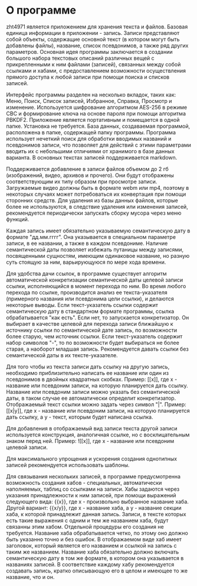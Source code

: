 # О программе

zht4971 является приложением для хранения текста и файлов. Базовая единица информации в приложении - запись. Записи представляют собой объекты, содержащие основной текст (в котором могут быть добавлены файлы), название, список псевдонимов, а также ряд других параметров. Основная идея программы заключается в создании большого набора текстовых описаний различных вещей с прикрепленными к ним файлами (записей), связанных между собой ссылками и хабами, с предоставлением возможности осуществления прямого доступа к любой записи при помощи поиска и списков записей.

Интерфейс программы разделен на несколько вкладок, таких как: Меню, Поиск, Список записей, Избранное, Справка, Просмотр и изменение. Используется шифрование алгоритмом AES-256 в режиме CBC и формирование ключа на основе пароля при помощи алгоритма PBKDF2. Приложение является портативным и помещается в одной папке. Установка не требуется. База данных, создаваемая программой, расположена в папке, содержащей папку программы. Программа использует нечеткий поиск для обработки вводимых названий и псевдонимов записи, что позволяет для действий с этими параметрами вводить их с небольшими отличиями от хранимого в базе данных варианта. В основных текстах записей поддерживается markdown.

Поддерживается добавление в записи файлов объемом до 2 гб (изображений, видео, архивов и прочего). Они будут отображены соответствующим их типу образом при просмотре записи. Загружаемые видео должны быть в формате webm или mp4, поэтому в некоторых случаях может потребоваться их конвертация при помощи сторонних средств. Для удаления из базы данных файлов, которые более не используются, в следствие удаления или изменения записей, рекомендуется периодически запускать сборку мусора через меню функций.

Каждая запись имеет обязательно указываемую семантическую дату в формате "дд.мм.гггг". Она указывается в специальном параметре записи, в ее названии, а также в каждом псевдониме. Наличие семантической даты позволяет избежать путаницы между записями, посвященными сущностям, имеющим одинаковое название, но разную суть стоящую за ним, варьирующуюся по мере хода времени.

Для удобства дачи ссылок, в программе существует алгоритм автоматической конкретизации семантической даты целевой записи ссылки, исполняющийся в момент перехода по ним. Во время любого перехода по ссылке, производится анализ ее текста-указателя (примерного названия или псевдонима цели ссылки), и делаются некоторые выводы. Если текст-указатель ссылки содержит семантическую дату в стандартном формате программы, ссылка обрабатывается "как есть". Если нет, то запускается конкретизатор. Он выбирает в качестве целевой для перехода записи ближайшую к источнику ссылки по семантической дате запись, по возможности более старую, чем источник ссылки. Если текст-указатель содержит набор символов "-", то по возможности будет выбираться не более старая, а наоборот младшая запись. Рекомендуется давать ссылки без семантической даты в их тексте-указателе.

Для того чтобы из текста записи дать ссылку на другую запись, необходимо приблизительно написать ее название или один из псевдонимов в двойных квадратных скобках. Пример: [[x]], где x - название или псевдоним записи, на которую планируется дать ссылку. Название или псевдоним записи можно указать без семантической даты, в таком случае ее автоматически определит конкретизатор. Отображаемый текст ссылки можно задать через символ "|". Пример: [[x|y]], где x - название или псевдоним записи, на которую планируется дать ссылку, а y - текст, которым будет написана ссылка. 

Для добавления в отображаемый вид записи текста другой записи используется конструкция, аналогичная ссылке, но с восклицательным знаком перед ней. Пример: ![[x]], где x - название или псевдоним целевой записи.

Для максимального упрощения и ускорения создания однотипных записей рекомендуется использовать шаблоны.

Для связывания нескольких записей, в программе предусмотренна возможность создания хабов - специальных, автоматически наполняемых, таблиц со ссылками на записи.
Хабы задаются через указания принадлежности к ним записей, при помощи выражений
следующего вида: {{x}}, где x - произвольно выбранное название хаба. Другой вариант: {{x/y}}, где x - название хаба, а y - название секции хаба, к которой принадлежит данная
запись. Записи, в тексте которых есть такие выражения с одним и тем же названием хаба, будут связанны этим хабом. Отдельной процедуры его создания не требуется. Название хаба
обрабатывается четко, по этому оно должно быть указанно точно и без ошибок.
В отображаемом виде хаб имеет заголовок, который является его названием и ссылкой на запись с таким же названием. Название хаба обязательно должно включать семантическую дату
в том же формате, в котором она указывается в названиях записей. В соответствие каждому хабу рекомендуется создавать запись, кратко описывающую его в целом и имеющее
то же название, что и он.